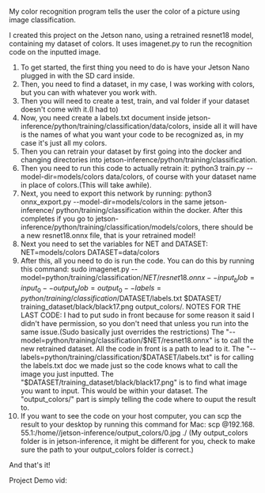 My color recognition program tells the user the color of a picture using image classification.

I created this project on the Jetson nano, using a retrained resnet18 model, containing my dataset of colors. It uses imagenet.py to run the recognition 
code on the inputted image.

1. To get started, the first thing you need to do is have your Jetson Nano plugged in with the SD card inside. 
2. Then, you need to find a dataset, in my case, I was working with colors, but you can with whatever you work with. 
3. Then you will need to create a test, train, and val folder if your dataset doesn't come 
with it.(I had to)
4. Now, you need create a labels.txt document inside jetson-inference/python/training/classification/data/colors, inside all it will have is the names of
what you want your code to be recognized as, in my case it's just all my colors.
5. Then you can retrain your dataset by first going into the docker and changing directories into jetson-inference/python/training/classification. 
6. Then you need to run this code to actually retrain it: python3 train.py --model-dir=models/colors data/colors, of course with your dataset name in place 
of colors.(This will take awhile). 
7. Next, you need to export this network by running: python3 onnx_export.py --model-dir=models/colors in the same jetson-inference/
python/training/classification within the docker. After this completes if you go to jetson-inference/python/training/classification/models/colors, there
should be a new resnet18.onnx file, that is your retrained model!
8. Next you need to set the variables for NET and DATASET: NET=models/colors  DATASET=data/colors
9. After this, all you need to do is run the code. You can do this by running this command: sudo imagenet.py --model=python/training/classification/$NET/
resnet18.onnx --input_blob=input_0 --output_blob=output_0 --labels=python/training/classification/$DATASET/labels.txt $DATASET/
training_dataset/black/black17.png output_colors/. 
NOTES FOR THE LAST CODE: 
I had to put sudo in front because for some reason it said I didn't have permission, so you don't need that unless you run into the same issue.(Sudo 
basically just overrides the restrictions)
The "--model=python/training/classification/$NET/resnet18.onnx" is to call the new retrained dataset. All the code in front is a path to lead to it.
The "--labels=python/training/classification/$DATASET/labels.txt" is for calling the labels.txt doc we made just so the code knows what to call the image
you just inputted.
The "$DATASET/training_dataset/black/black17.png" is to find what image you want to input. This would be within your dataset. 
The "output_colors/" part is simply telling the code where to ouput the result to. 
10. If you want to see the code on your host computer, you can scp the result to your desktop by running this command for Mac: scp <nanousername>@192.168.
55.1:/home/<nanousername>/jetson-inference/output_colors/0.jpg ./  (My output_colors folder is in jetson-inference, it might be different for you, check to
make sure the path to your output_colors folder is correct.)

And that's it!

Project Demo vid: 
